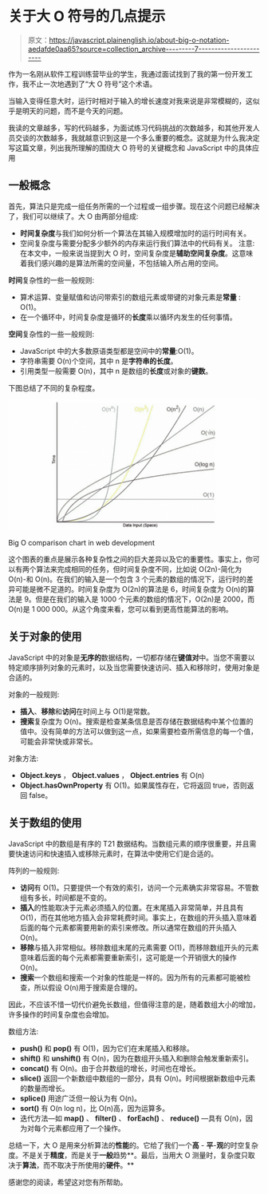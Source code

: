 # 关于大 O 符号的几点提示

> 原文：<https://javascript.plainenglish.io/about-big-o-notation-aedafde0aa65?source=collection_archive---------7----------------------->

作为一名刚从软件工程训练营毕业的学生，我通过面试找到了我的第一份开发工作，我不止一次地遇到了“大 O 符号”这个术语。

当输入变得任意大时，运行时相对于输入的增长速度对我来说是非常模糊的，这似乎是明天的问题，而不是今天的问题。

我读的文章越多，写的代码越多，为面试练习代码挑战的次数越多，和其他开发人员交谈的次数越多，我就越意识到这是一个多么重要的概念。这就是为什么我决定写这篇文章，列出我所理解的围绕大 O 符号的关键概念和 JavaScript 中的具体应用

## 一般概念

首先，算法只是完成一组任务所需的一个过程或一组步骤。现在这个问题已经解决了，我们可以继续了。大 O 由两部分组成:

*   **时间复杂度**与我们如何分析一个算法在其输入规模增加时的运行时间有关。
*   空间复杂度与需要分配多少额外的内存来运行我们算法中的代码有关。
    注意:在本文中，一般来说当提到大 O 时，空间复杂度是**辅助空间复杂度**。这意味着我们感兴趣的是算法所需的空间量，不包括输入所占用的空间。

**时间**复杂性的一些一般规则:

*   算术运算、变量赋值和访问带索引的数组元素或带键的对象元素是**常量** : O(1)。
*   在一个循环中，时间复杂度是循环的**长度**乘以循环内发生的任何事情。

**空间**复杂性的一些一般规则:

*   JavaScript 中的大多数原语类型都是空间中的**常量**:O(1)。
*   字符串需要 O(n)个空间，其中 n 是**字符串的长度**。
*   引用类型一般需要 O(n)，其中 n 是数组的**长度**或对象的**键数**。

下图总结了不同的复杂程度。

![](img/455d117e8cad25bfb4efeaa12f762217.png)

Big O comparison chart in web development

这个图表的重点是展示各种复杂性之间的巨大差异以及它的重要性。事实上，你可以有两个算法来完成相同的任务，但时间复杂度不同，比如说 O(2n)-简化为 O(n)-和 O(n)。在我们的输入是一个包含 3 个元素的数组的情况下，运行时的差异可能是微不足道的。时间复杂度为 O(2n)的算法是 6，时间复杂度为 O(n)的算法是 9。但是在我们的输入是 1000 个元素的数组的情况下，O(2n)是 2000，而 O(n)是 1 000 000。从这个角度来看，您可以看到更高性能算法的影响。

## 关于对象的使用

JavaScript 中的对象是**无序的**数据结构，一切都存储在**键值对**中。当您不需要以特定顺序排列对象的元素时，以及当您需要快速访问、插入和移除时，使用对象是合适的。

对象的一般规则:

*   **插入**、**移除**和**访问**在时间上与 O(1)是常数。
*   **搜索**复杂度为 O(n)。搜索是检查某条信息是否存储在数据结构中某个位置的值中。没有简单的方法可以做到这一点，如果需要检查所需信息的每一个值，可能会非常快或非常长。

对象方法:

*   **Object.keys** ， **Object.values** ， **Object.entries** 有 O(n)
*   **Object.hasOwnProperty** 有 O(1)。如果属性存在，它将返回 true，否则返回 false。

## 关于数组的使用

JavaScript 中的数组是有序的 T21 数据结构。当数组元素的顺序很重要，并且需要快速访问和快速插入或移除元素时，在算法中使用它们是合适的。

阵列的一般规则:

*   **访问**有 O(1)。只要提供一个有效的索引，访问一个元素确实非常容易。不管数组有多长，时间都是不变的。
*   **插入**的性能取决于元素必须插入的位置。在末尾插入非常简单，并且具有 O(1)，而在其他地方插入会非常耗费时间。事实上，在数组的开头插入意味着后面的每个元素都需要用新的索引来修改。所以通常在数组的开头插入 O(n)。
*   **移除**与插入非常相似。移除数组末尾的元素需要 O(1)，而移除数组开头的元素意味着后面的每个元素都需要重新索引，这可能是一个开销很大的操作 O(n)。
*   **搜索**一个数组和搜索一个对象的性能是一样的。因为所有的元素都可能被检查，所以假设 O(n)用于搜索是合理的。

因此，不应该不惜一切代价避免长数组，但值得注意的是，随着数组大小的增加，许多操作的时间复杂度也会增加。

数组方法:

*   **push()** 和 **pop()** 有 O(1)，因为它们在末尾插入和移除。
*   **shift()** 和 **unshift()** 有 O(n)，因为在数组开头插入和删除会触发重新索引。
*   **concat()** 有 O(n)。由于合并数组的增长，时间也在增长。
*   **slice()** 返回一个新数组中数组的一部分，具有 O(n)。时间根据新数组中元素的数量而增长。
*   **splice()** 用途广泛但一般认为有 O(n)。
*   **sort()** 有 O(n log n)，比 O(n)高，因为运算多。
*   迭代方法—如 **map()** 、 **filter()** 、 **forEach()** 、 **reduce()** —具有 O(n)，因为对每个元素都应用了一个操作。

总结一下，大 O 是用来分析算法的**性能**的。它给了我们一个**高** - **平**-**观**的时空复杂度。不是关于**精度**，而是关于**一般**趋势**。最后，当用大 O 测量时，复杂度只取决于**算法**，而不取决于所使用的**硬件**。**

感谢您的阅读，希望这对您有所帮助。
